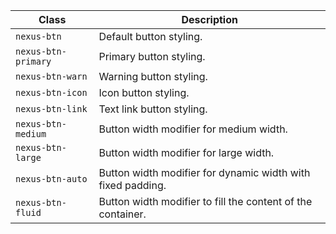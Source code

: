 
  | Class               | Description                                                 |
  | ------------------- | ------------------------------------------------------------|
  | `nexus-btn`         | Default button styling.                                     |
  | `nexus-btn-primary` | Primary button styling.                                     |
  | `nexus-btn-warn`    | Warning button styling.                                     |
  | `nexus-btn-icon`    | Icon button styling.                                        |
  | `nexus-btn-link`    | Text link button styling.                                   |
  | `nexus-btn-medium`  | Button width modifier for medium width.                     |
  | `nexus-btn-large`   | Button width modifier for large width.                      |
  | `nexus-btn-auto`    | Button width modifier for dynamic width with fixed padding.  |
  | `nexus-btn-fluid`   | Button width modifier to fill the content of the container. |

